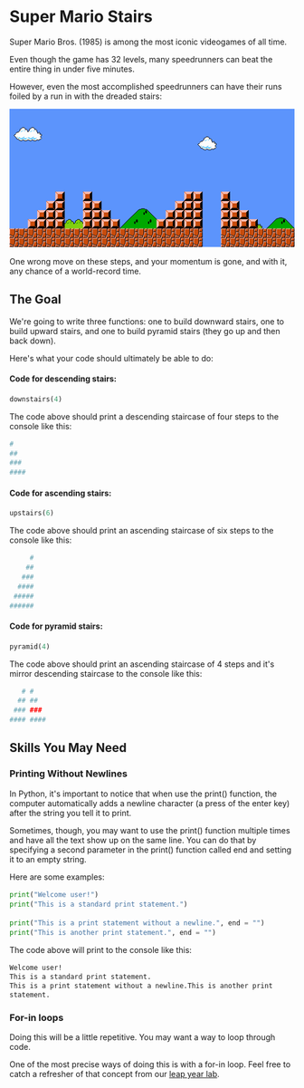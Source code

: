 # Super Mario Stairs

Super Mario Bros. (1985) is among the most iconic videogames of all time.

Even though the game has 32 levels, many speedrunners can beat the entire thing in under five minutes.

However, even the most accomplished speedrunners can have their runs foiled by a run in with the dreaded stairs:

![SMB1 Stairs](smbstairs.png)

One wrong move on these steps, and your momentum is gone, and with it, any chance of a world-record time.

## The Goal

We're going to write three functions: one to build downward stairs, one to build upward stairs, and one to build pyramid stairs (they go up and then back down).

Here's what your code should ultimately be able to do:

#### Code for descending stairs:

```python
downstairs(4)
```

The code above should print a descending staircase of four steps to the console like this:

```bash
#
##
###
####
```

#### Code for ascending stairs:

```python
upstairs(6)
```

The code above should print an ascending staircase of six steps to the console like this:

```bash
     #
    ##
   ###
  ####
 #####
######
```

#### Code for pyramid stairs:

```python
pyramid(4)
```

The code above should print an ascending staircase of 4 steps and it's mirror descending staircase to the console like this:

```bash
   # #
  ## ##
 ### ###
#### ####
```

## Skills You May Need

### Printing Without Newlines

In Python, it's important to notice that when use the print() function, the computer automatically adds a newline character (a press of the enter key) after the string you tell it to print.

Sometimes, though, you may want to use the print() function multiple times and have all the text show up on the same line. You can do that by specifying a second parameter in the print() function called end and setting it to an empty string.

Here are some examples:

```python
print("Welcome user!")
print("This is a standard print statement.")

print("This is a print statement without a newline.", end = "")
print("This is another print statement.", end = "")
```

The code above will print to the console like this:

```
Welcome user!
This is a standard print statement.
This is a print statement without a newline.This is another print statement.
```

### For-in loops

Doing this will be a little repetitive. You may want a way to loop through code.

One of the most precise ways of doing this is with a for-in loop. Feel free to catch a refresher of that concept from our <a href="https://github.com/upperlinecode/leap-year-python-methods">leap year lab</a>.
